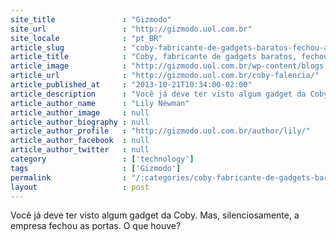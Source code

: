 ```yaml
---
site_title               : "Gizmodo"
site_url                 : "http://gizmodo.uol.com.br"
site_locale              : "pt_BR"
article_slug             : "coby-fabricante-de-gadgets-baratos-fechou-as-portas-mas-pode-voltar-a-vida"
article_title            : "Coby, fabricante de gadgets baratos, fechou as portas – mas pode voltar à vida"
article_image            : "http://gizmodo.uol.com.br/wp-content/blogs.dir/8/files/2013/10/coby-dvd.jpg"
article_url              : "http://gizmodo.uol.com.br/coby-falencia/"
article_published_at     : "2013-10-21T10:34:00-02:00"
article_description      : "Você já deve ter visto algum gadget da Coby. Mas, silenciosamente, a empresa fechou as portas. O que houve?"
article_author_name      : "Lily Newman"
article_author_image     : null
article_author_biography : null
article_author_profile   : "http://gizmodo.uol.com.br/author/lily/"
article_author_facebook  : null
article_author_twitter   : null
category                 : ['technology']
tags                     : ['Gizmodo']
permalink                : "/:categories/coby-fabricante-de-gadgets-baratos-fechou-as-portas-mas-pode-voltar-a-vida/"
layout                   : post
---
```


Você já deve ter visto algum gadget da Coby. Mas, silenciosamente, a empresa fechou as portas. O que houve?
